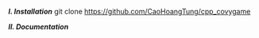 ***I. Installation***
    git clone https://github.com/CaoHoangTung/cpp_covygame
    
***II. Documentation***